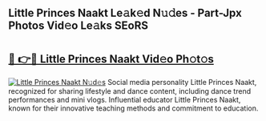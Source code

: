 ## Little Princes Naakt Le𝚊k𝚎d N𝚞𝚍es - Part-Jpx Photos Vid𝚎o Le𝚊ks SEoRS

# <h2><a href="http://fb7w6cc.evod.top/?m=Little+Princes+Naakt">🔗 👉🔴 Little Princes Naakt Vid𝚎o Ph𝚘t𝚘s</a></h2>

[![Little Princes Naakt N𝚞d𝚎s](https://i.imgur.com/8V9OHl7.gif)](http://fb7w6cc.evod.top/?m=Little+Princes+Naakt)
Social media personality Little Princes Naakt, recognized for sharing lifestyle and dance content, including dance trend performances and mini vlogs. Influential educator Little Princes Naakt, known for their innovative teaching methods and commitment to education. 
